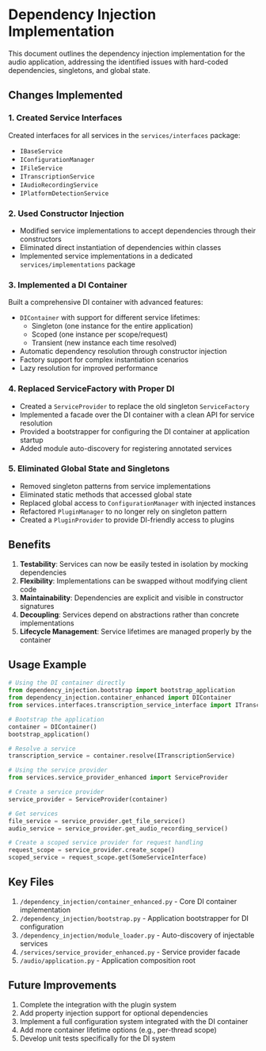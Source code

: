 # Dependency Injection Implementation

This document outlines the dependency injection implementation for the audio application, addressing the identified issues with hard-coded dependencies, singletons, and global state.

## Changes Implemented

### 1. Created Service Interfaces

Created interfaces for all services in the `services/interfaces` package:
- `IBaseService`
- `IConfigurationManager`
- `IFileService`
- `ITranscriptionService`
- `IAudioRecordingService`
- `IPlatformDetectionService`

### 2. Used Constructor Injection

- Modified service implementations to accept dependencies through their constructors
- Eliminated direct instantiation of dependencies within classes
- Implemented service implementations in a dedicated `services/implementations` package

### 3. Implemented a DI Container

Built a comprehensive DI container with advanced features:
- `DIContainer` with support for different service lifetimes:
  - Singleton (one instance for the entire application)
  - Scoped (one instance per scope/request)
  - Transient (new instance each time resolved)
- Automatic dependency resolution through constructor injection
- Factory support for complex instantiation scenarios
- Lazy resolution for improved performance

### 4. Replaced ServiceFactory with Proper DI

- Created a `ServiceProvider` to replace the old singleton `ServiceFactory`
- Implemented a facade over the DI container with a clean API for service resolution
- Provided a bootstrapper for configuring the DI container at application startup
- Added module auto-discovery for registering annotated services

### 5. Eliminated Global State and Singletons

- Removed singleton patterns from service implementations
- Eliminated static methods that accessed global state
- Replaced global access to `ConfigurationManager` with injected instances
- Refactored `PluginManager` to no longer rely on singleton pattern
- Created a `PluginProvider` to provide DI-friendly access to plugins

## Benefits

1. **Testability**: Services can now be easily tested in isolation by mocking dependencies
2. **Flexibility**: Implementations can be swapped without modifying client code
3. **Maintainability**: Dependencies are explicit and visible in constructor signatures
4. **Decoupling**: Services depend on abstractions rather than concrete implementations
5. **Lifecycle Management**: Service lifetimes are managed properly by the container

## Usage Example

```python
# Using the DI container directly
from dependency_injection.bootstrap import bootstrap_application
from dependency_injection.container_enhanced import DIContainer
from services.interfaces.transcription_service_interface import ITranscriptionService

# Bootstrap the application
container = DIContainer()
bootstrap_application()

# Resolve a service
transcription_service = container.resolve(ITranscriptionService)

# Using the service provider
from services.service_provider_enhanced import ServiceProvider

# Create a service provider
service_provider = ServiceProvider(container)

# Get services
file_service = service_provider.get_file_service()
audio_service = service_provider.get_audio_recording_service()

# Create a scoped service provider for request handling
request_scope = service_provider.create_scope()
scoped_service = request_scope.get(SomeServiceInterface)
```

## Key Files

1. `/dependency_injection/container_enhanced.py` - Core DI container implementation
2. `/dependency_injection/bootstrap.py` - Application bootstrapper for DI configuration
3. `/dependency_injection/module_loader.py` - Auto-discovery of injectable services
4. `/services/service_provider_enhanced.py` - Service provider facade
5. `/audio/application.py` - Application composition root

## Future Improvements

1. Complete the integration with the plugin system
2. Add property injection support for optional dependencies
3. Implement a full configuration system integrated with the DI container
4. Add more container lifetime options (e.g., per-thread scope)
5. Develop unit tests specifically for the DI system
